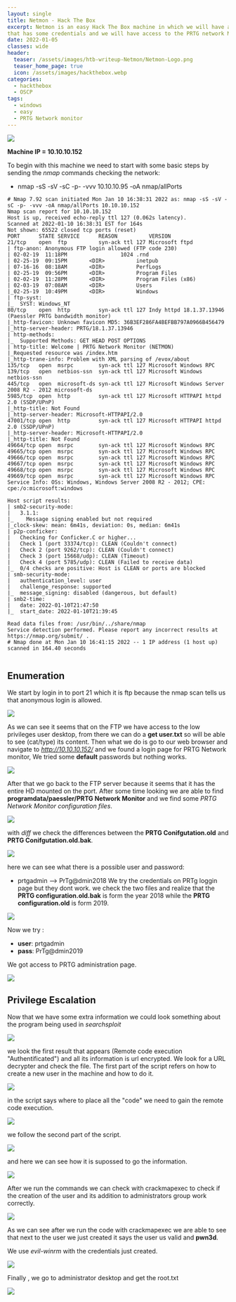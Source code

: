```yaml
---
layout: single
title: Netmon - Hack The Box
excerpt: Netmon is an easy Hack The Box machine in which we will have anonymous login access were we will be able to get the user flags right away. then for the intrusion on the machine we will found a config file
that has some credentials and we will have access to the PRTG network Monitor administrator page were we will be able to run remote code execution as administrator thanks to the PRGT vesion being used. for this intrusion we will create a new user and add it to the administators group, finally we access to the machine with evil-winrm and using the newly created user
date: 2022-01-05
classes: wide
header:
  teaser: /assets/images/htb-writeup-Netmon/Netmon-Logo.png
  teaser_home_page: true
  icon: /assets/images/hackthebox.webp
categories:
  - hackthebox
  - OSCP
tags:  
  - windows
  - easy
  - PRTG Network monitor
---
```


![](/assets/images/htb-writeup-Netmon/Netmon-Logo.png)

**Machine IP = 10.10.10.152**

To begin with this machine we need to start with some basic steps by sending the *nmap* commands checking the network:
  * nmap -sS -sV -sC -p- -vvv 10.10.10.95 -oA nmap/allPorts

```
# Nmap 7.92 scan initiated Mon Jan 10 16:38:31 2022 as: nmap -sS -sV -sC -p- -vvv -oA nmap/allPorts 10.10.10.152
Nmap scan report for 10.10.10.152
Host is up, received echo-reply ttl 127 (0.062s latency).
Scanned at 2022-01-10 16:38:31 EST for 164s
Not shown: 65522 closed tcp ports (reset)
PORT      STATE SERVICE      REASON          VERSION
21/tcp    open  ftp          syn-ack ttl 127 Microsoft ftpd
| ftp-anon: Anonymous FTP login allowed (FTP code 230)
| 02-02-19  11:18PM                 1024 .rnd
| 02-25-19  09:15PM       <DIR>          inetpub
| 07-16-16  08:18AM       <DIR>          PerfLogs
| 02-25-19  09:56PM       <DIR>          Program Files
| 02-02-19  11:28PM       <DIR>          Program Files (x86)
| 02-03-19  07:08AM       <DIR>          Users
|_02-25-19  10:49PM       <DIR>          Windows
| ftp-syst:
|_  SYST: Windows_NT
80/tcp    open  http         syn-ack ttl 127 Indy httpd 18.1.37.13946 (Paessler PRTG bandwidth monitor)
|_http-favicon: Unknown favicon MD5: 36B3EF286FA4BEFBB797A0966B456479
|_http-server-header: PRTG/18.1.37.13946
| http-methods:
|_  Supported Methods: GET HEAD POST OPTIONS
| http-title: Welcome | PRTG Network Monitor (NETMON)
|_Requested resource was /index.htm
|_http-trane-info: Problem with XML parsing of /evox/about
135/tcp   open  msrpc        syn-ack ttl 127 Microsoft Windows RPC
139/tcp   open  netbios-ssn  syn-ack ttl 127 Microsoft Windows netbios-ssn
445/tcp   open  microsoft-ds syn-ack ttl 127 Microsoft Windows Server 2008 R2 - 2012 microsoft-ds
5985/tcp  open  http         syn-ack ttl 127 Microsoft HTTPAPI httpd 2.0 (SSDP/UPnP)
|_http-title: Not Found
|_http-server-header: Microsoft-HTTPAPI/2.0
47001/tcp open  http         syn-ack ttl 127 Microsoft HTTPAPI httpd 2.0 (SSDP/UPnP)
|_http-server-header: Microsoft-HTTPAPI/2.0
|_http-title: Not Found
49664/tcp open  msrpc        syn-ack ttl 127 Microsoft Windows RPC
49665/tcp open  msrpc        syn-ack ttl 127 Microsoft Windows RPC
49666/tcp open  msrpc        syn-ack ttl 127 Microsoft Windows RPC
49667/tcp open  msrpc        syn-ack ttl 127 Microsoft Windows RPC
49668/tcp open  msrpc        syn-ack ttl 127 Microsoft Windows RPC
49669/tcp open  msrpc        syn-ack ttl 127 Microsoft Windows RPC
Service Info: OSs: Windows, Windows Server 2008 R2 - 2012; CPE: cpe:/o:microsoft:windows

Host script results:
| smb2-security-mode:
|   3.1.1:
|_    Message signing enabled but not required
|_clock-skew: mean: 6m41s, deviation: 0s, median: 6m41s
| p2p-conficker:
|   Checking for Conficker.C or higher...
|   Check 1 (port 33374/tcp): CLEAN (Couldn't connect)
|   Check 2 (port 9262/tcp): CLEAN (Couldn't connect)
|   Check 3 (port 15668/udp): CLEAN (Timeout)
|   Check 4 (port 5785/udp): CLEAN (Failed to receive data)
|_  0/4 checks are positive: Host is CLEAN or ports are blocked
| smb-security-mode:
|   authentication_level: user
|   challenge_response: supported
|_  message_signing: disabled (dangerous, but default)
| smb2-time:
|   date: 2022-01-10T21:47:50
|_  start_date: 2022-01-10T21:39:45

Read data files from: /usr/bin/../share/nmap
Service detection performed. Please report any incorrect results at https://nmap.org/submit/ .
# Nmap done at Mon Jan 10 16:41:15 2022 -- 1 IP address (1 host up) scanned in 164.40 seconds


```

## Enumeration

We start by login in to port 21 which it is ftp because the nmap scan tells us that anonymous login is allowed.

![](/assets/images/htb-writeup-Netmon/p1.png)

As we can see it seems that on the FTP we have access to  the low privileges user desktop, from there we can do a **get user.txt** so will be able to see (cat/type) its content.
Then what we do is go to our web browser and navigate to *http://10.10.10.152/* and we found a login page for PRTG Network monitor, We tried some **default** passwords but nothing works.

![](/assets/images/htb-writeup-Netmon/p2.png)

After that we go back to the FTP server because it seems that it has the entire HD mounted on the port. After some time looking we are able to find **programdata/paessler/PRTG Network Monitor** and we find some *PRTG Network Monitor configuration files*.

![](/assets/images/htb-writeup-Netmon/p3.png)

with *diff*  we check the differences between the **PRTG Conifgutation.old** and **PRTG Conifgutation.old.bak**.

![](/assets/images/htb-writeup-Netmon/p4.png)

here we can see what there is a possible user and password:
  * prtgadmin --> PrTg@dmin2018
We try the credentials on PRTg loggin page but they dont work. we check the two files and realize that the **PRTG configuration.old.bak** is form the year 2018 while the  **PRTG configuration.old** is form 2019.

![](/assets/images/htb-writeup-Netmon/p5.png)

Now we try :
 *  **user**: prtgadmin
 * **pass**: PrTg@dmin2019

 We got access to PRTG administration page.

 ![](/assets/images/htb-writeup-Netmon/p6.png)

## Privilege Escalation

Now that we have some extra information we could look something about the program being used in *searchsploit*


 ![](/assets/images/htb-writeup-Netmon/p7.png)


we look the first result that appears (Remote code execution "Authentificated") and all its information is url encrypted.
We look for a URL decrypter and check the file. The first part of the script refers on how to create a new user in the machine and how to do it.

![](/assets/images/htb-writeup-Netmon/p8.png)

in the script says where to place all the "code" we need to gain the remote code execution.

![](/assets/images/htb-writeup-Netmon/p10.png)

we follow the second part of the script.

![](/assets/images/htb-writeup-Netmon/p9.png)

and here we can see how it is supossed to go the information.

![](/assets/images/htb-writeup-Netmon/p11.png)

After we run the commands we can check with crackmapexec to check if the creation of the user and its addition to administrators group work correctly.

![](/assets/images/htb-writeup-Netmon/p12.png)

As we can see after we run the code with crackmapexec we are able to see that next to the user we just created it says the user us valid and **pwn3d**.

We use *evil-winrm* with the credentials just created.

![](/assets/images/htb-writeup-Netmon/p13.png)

Finally , we go to administrator desktop and get the root.txt

![](/assets/images/htb-writeup-Netmon/p14.png)
